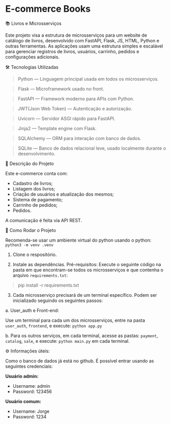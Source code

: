# E-commerce Books
📚 Livros e Microsserviços

Este projeto visa a estrutura de microsserviços para um website de catálogo de livros, desenvolvido com FastAPI, Flask, JS, HTML, Python e outras ferramentas. As aplicações usam uma estrutura simples e escalável para gerenciar registros de livros, usuários, carrinho, pedidos e configurações adicionais.

🛠️ Tecnologias Utilizadas

> Python — Linguagem principal usada em todos os microsserviços.

> Flask — Microframework usado no front.

> FastAPI — Framework moderno para APIs com Python.

> JWT(Json Web Token) — Autenticação e autorização.

> Uvicorn — Servidor ASGI rápido para FastAPI.

> Jinja2 — Template engine com Flask.

> SQLAlchemy — ORM para interação com banco de dados.

> SQLite — Banco de dados relacional leve, usado localmente durante o desenvolvimento.

📄 Descrição do Projeto

Este e-commerce conta com:
- Cadastro de livros;
- Listagem dos livros;
- Criação de usuários e atualização dos mesmos;
- Sistema de pagamento;
- Carrinho de pedidos;
- Pedidos.

A comunicação é feita via API REST.

🚀 Como Rodar o Projeto

Recomenda-se usar um ambiente virtual do python usando o python: `python3 -m venv .venv`

1. Clone o respositório.

2. Instale as dependências.
  Pré-requisitos:
  Execute o seguinte código na pasta em que encontram-se todos os microsserviços e que contenha o arquivo `requirements.txt`:
> pip install -r requirements.txt

3. Cada microsserviço precisará de um terminal específico. Podem ser inicializado seguindo os seguintes passos:

  a. User_auth e Front-end:

   Use um terminal para cada um dos microsserviços, entre na pasta `user_auth`, `frontend`, e execute: `python app.py`
   
  b. Para os outros serviços, em cada terminal, acesse as pastas: `payment`, `catalog`, `sale`, e execute: `python main.py` em cada terminal.

⚙️ Informações úteis:

Como o banco de dados já está no github. É possível entrar usando as seguintes credenciais:

**Usuário admin:**
- Username: admin
- Password: 123456

**Usuário comum:**
- Username: Jorge
- Password: 1234
